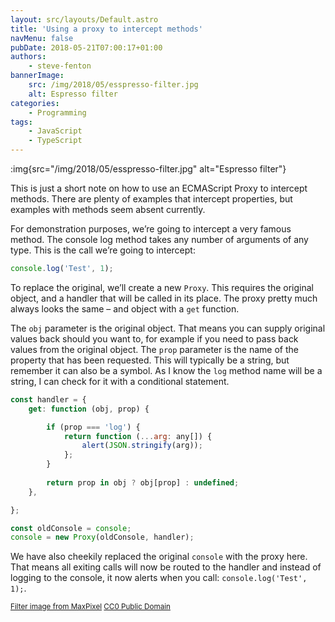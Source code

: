 ```yaml
---
layout: src/layouts/Default.astro
title: 'Using a proxy to intercept methods'
navMenu: false
pubDate: 2018-05-21T07:00:17+01:00
authors:
    - steve-fenton
bannerImage:
    src: /img/2018/05/esspresso-filter.jpg
    alt: Espresso filter
categories:
    - Programming
tags:
    - JavaScript
    - TypeScript
---
```


:img{src="/img/2018/05/esspresso-filter.jpg" alt="Espresso filter"}

This is just a short note on how to use an ECMAScript Proxy to intercept methods. There are plenty of examples that intercept properties, but examples with methods seem absent currently.

For demonstration purposes, we’re going to intercept a very famous method. The console log method takes any number of arguments of any type. This is the call we’re going to intercept:

```javascript
console.log('Test', 1);
```

To replace the original, we’ll create a new `Proxy`. This requires the original object, and a handler that will be called in its place. The proxy pretty much always looks the same – and object with a `get` function.

The `obj` parameter is the original object. That means you can supply original values back should you want to, for example if you need to pass back values from the original object. The `prop` parameter is the name of the property that has been requested. This will typically be a string, but remember it can also be a symbol. As I know the `log` method name will be a string, I can check for it with a conditional statement.

```javascript
const handler = {
    get: function (obj, prop) {

        if (prop === 'log') {
            return function (...arg: any[]) {
                alert(JSON.stringify(arg));
            };
        }
        
        return prop in obj ? obj[prop] : undefined;
    },

};

const oldConsole = console;
console = new Proxy(oldConsole, handler);
```

We have also cheekily replaced the original `console` with the proxy here. That means all exiting calls will now be routed to the handler and instead of logging to the console, it now alerts when you call: `console.log('Test', 1);`.

<small>[Filter image from MaxPixel](https://www.maxpixel.net/Filter-Background-Espresso-Espresso-Machine-Coffee-175301) [CC0 Public Domain](https://creativecommons.org/publicdomain/zero/1.0/)</small>